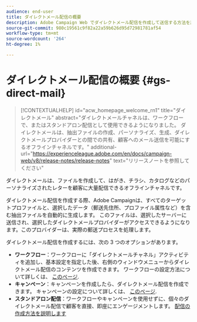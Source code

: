 ```yaml
---
audience: end-user
title: ダイレクトメール配信の概要
description: Adobe Campaign Web でダイレクトメール配信を作成して送信する方法を説明します
source-git-commit: 980c19561c9f82a22a59b626d95d72981781af54
workflow-type: tm+mt
source-wordcount: '264'
ht-degree: 1%

---
```



# ダイレクトメール配信の概要 {#gs-direct-mail}

>[!CONTEXTUALHELP]
>id="acw_homepage_welcome_rn1"
>title="ダイレクトメール"
>abstract="ダイレクトメールチャネルは、ワークフローで、またはスタンドアロン配信として使用できるようになりました。 ダイレクトメールは、抽出ファイルの作成、パーソナライズ、生成、ダイレクトメールプロバイダーとの間での共有、顧客へのメール送信を可能にするオフラインチャネルです。"
>additional-url="https://experienceleague.adobe.com/en/docs/campaign-web/v8/release-notes/release-notes" text="リリースノートを参照してください"


ダイレクトメールは、ファイルを作成して、はがき、チラシ、カタログなどのパーソナライズされたレターを顧客に大量配信できるオフラインチャネルです。

ダイレクトメール配信を作成する際、Adobe Campaignは、すべてのターゲットプロファイルと、選択したデータ（郵送先住所、プロファイル属性など）を含む抽出ファイルを自動的に生成します。 このファイルは、選択したサーバーに送信され、選択したダイレクトメールプロバイダーがアクセスできるようになります。このプロバイダーは、実際の郵送プロセスを処理します。

ダイレクトメール配信を作成するには、次の 3 つのオプションがあります。

* **ワークフロー**：ワークフローに「ダイレクトメールチャネル」アクティビティを追加し、基本設定を指定した後、右側のウィンドウメニューからダイレクトメール配信のコンテンツを作成できます。 ワークフローの設定方法について詳しくは、 [このページ](../workflows/gs-workflow-creation.md).
* **キャンペーン**：キャンペーンを作成したら、ダイレクトメール配信を作成できます。 キャンペーンの設定について詳しくは、 [このページ](../campaigns/gs-campaigns.md).
* **スタンドアロン配信**：ワークフローやキャンペーンを使用せずに、個々のダイレクトメール配信で顧客を直接、即座にエンゲージメントします。 [配信の作成方法を説明します](../msg/gs-deliveries.md)

<!--
<table style="table-layout:fixed"><tr style="border: 0;">
<td>
<a href="create-push.md">
<img alt="Lead" src="assets/do-not-localize/push_create.jpeg">
</a>
<div><a href="create-push.md"><strong>Create a push delivery</strong>
</div>
<p>
</td>
<td>
<a href="content-push.md">
<img alt="Infrequent" src="assets/do-not-localize/push_design.jpeg">
</a>
<div>
<a href="content-push.md"><strong>Design a push delivery<strong></strong></a>
</div>
<p></td>
<td>
<a href="send-push.md">
<img alt="Validation" src="assets/do-not-localize/push_send.jpeg">
</a>
<div>
<a href="send-push.md"><strong>Send a push delivery</strong></a>
</div>
<p>
</td>
<td>
<a href="send-push.md">
<img alt="Validation" src="assets/do-not-localize/push_report.jpeg">
</a>
<div>
<a href="send-push.md"><strong>Push delivery report</strong></a>
</div>
<p>
</td>
</tr></table>
-->
